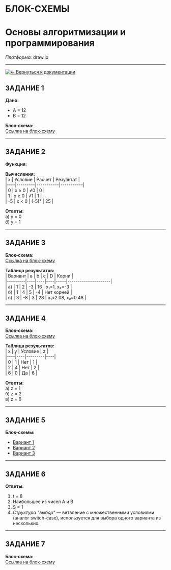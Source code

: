 # БЛОК-СХЕМЫ
# Основы алгоритмизации и программирования 

*Платформа:* draw.io  

---
[![← Вернуться к документации](https://img.shields.io/badge/←_Вернуться_к_README-документации-8A2BE2)](https://github.com/Tednet-flame/-)

## ЗАДАНИЕ 1  
**Дано:**  
- A = 12  
- B = 12  

**Блок-схема:**  
[Ссылка на блок-схему](https://github.com/Tednet-flame/-/blob/main/%D0%B1%D0%BB%D0%BE%D0%BA-%D1%81%D1%85%D0%B5%D0%BC%D1%8B/%D0%B7%D0%B0%D0%B4%D0%B0%D0%BD%D0%B8%D0%B5%201.png)  

---

## ЗАДАНИЕ 2  
**Функция:**  

**Вычисления:**  
| x  | Условие | Расчет    | Результат |  
|----|---------|-----------|-----------|  
| 0  | x ≥ 0   | √0        | 0         |  
| 1  | x ≥ 0   | √1        | 1         |  
| -5 | x < 0   | (-5)²     | 25        |  

**Ответы:**  
а) y = 0  
б) y = 1  

---

## ЗАДАНИЕ 3  
**Блок-схема:**  
[Ссылка на блок-схему](https://github.com/Tednet-flame/-/blob/main/%D0%B1%D0%BB%D0%BE%D0%BA-%D1%81%D1%85%D0%B5%D0%BC%D1%8B/%D0%B7%D0%B0%D0%B4%D0%B0%D0%BD%D0%B8%D0%B5%203.png)  

**Таблица результатов:**  
| Вариант | a  | b  | c  | D   | Корни               |  
|---------|----|----|----|-----|---------------------|  
| а)      | 1  | 2  | -3 | 16  | x₁=1, x₂=-3         |  
| б)      | 1  | 4  | 5  | -4  | Нет корней          |  
| в)      | 3  | -8 | 3  | 28  | x₁≈2.08, x₂≈0.48    |  

---

## ЗАДАНИЕ 4  
**Блок-схема:**  
[Ссылка на блок-схему](https://github.com/Tednet-flame/-/blob/main/%D0%B1%D0%BB%D0%BE%D0%BA-%D1%81%D1%85%D0%B5%D0%BC%D1%8B/%D0%B7%D0%B0%D0%B4%D0%B0%D0%BD%D0%B8%D0%B5%204.png)  

**Таблица результатов:**  
| x  | y  | Условие | z  |  
|----|----|---------|----|  
| 0  | 1  | Нет     | 1  |  
| 2  | 4  | Нет     | 2  |  
| 6  | 0  | Да      | 6  |  

**Ответы:**  
а) z = 1  
б) z = 2  
в) z = 6  

---

## ЗАДАНИЕ 5  
**Блок-схемы:**  
- [Вариант 1](https://github.com/Tednet-flame/-/blob/main/%D0%B1%D0%BB%D0%BE%D0%BA-%D1%81%D1%85%D0%B5%D0%BC%D1%8B/%D0%B7%D0%B0%D0%B4%D0%B0%D0%BD%D0%B8%D0%B5%205%20%D0%B2%D0%B0%D1%80%D0%B8%D0%B0%D0%BD%D1%82%201.png)  
- [Вариант 2](https://github.com/Tednet-flame/-/blob/main/%D0%B1%D0%BB%D0%BE%D0%BA-%D1%81%D1%85%D0%B5%D0%BC%D1%8B/%D0%B7%D0%B0%D0%B4%D0%B0%D0%BD%D0%B8%D0%B5%205%20%D0%B2%D0%B0%D1%80%D0%B8%D0%B0%D0%BD%D1%82%202.png)  
- [Вариант 3](https://github.com/Tednet-flame/-/blob/main/%D0%B1%D0%BB%D0%BE%D0%BA-%D1%81%D1%85%D0%B5%D0%BC%D1%8B/%D0%B7%D0%B0%D0%B4%D0%B0%D0%BD%D0%B8%D0%B5%205%20%D0%B2%D0%B0%D1%80%D0%B8%D0%B0%D0%BD%D1%82%203.png)  

---

## ЗАДАНИЕ 6  
**Ответы:**  
1. t = 8  
2. Наибольшее из чисел A и B  
3. S = 1  
4. *Структура "выбор"* — ветвление с множественными условиями (аналог switch-case), используется для выбора одного варианта из нескольких.  

---

## ЗАДАНИЕ 7  
**Блок-схема:**  
[Ссылка на блок-схему](https://github.com/Tednet-flame/-/blob/main/%D0%B1%D0%BB%D0%BE%D0%BA-%D1%81%D1%85%D0%B5%D0%BC%D1%8B/%D0%B7%D0%B0%D0%B4%D0%B0%D0%BD%D0%B8%D0%B5%207.png)  

